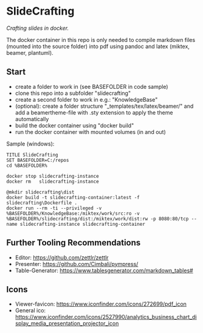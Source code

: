 # SlideCrafting
*Crafting slides in docker.*

The docker container in this repo is only needed to compile markdown files (mounted into the source folder) into pdf using pandoc and latex (miktex, beamer, plantuml).

## Start

* create a folder to work in (see BASEFOLDER in code sample)
* clone this repo into a subfolder "slidecrafting"
* create a second folder to work in e.g.: "KnowledgeBase"
* (optional): create a folder structure "_templates/tex/latex/beamer/" and add a beamertheme-file with .sty extension to apply the theme automatically
* build the docker container using "docker build"
* run the docker container with mounted volumes (in and out)

Sample (windows):
```
TITLE SlideCrafting
SET BASEFOLDER=C:/repos
cd %BASEFOLDER%

docker stop slidecrafting-instance
docker rm   slidecrafting-instance

@mkdir slidecrafting\dist
docker build -t slidecrafting-container:latest -f slidecrafting\Dockerfile .
docker run --rm -ti --privileged -v %BASEFOLDER%/KnowledgeBase:/miktex/work/src:ro -v %BASEFOLDER%/slidecrafting/dist:/miktex/work/dist:rw -p 8080:80/tcp --name slidecrafting-instance slidecrafting-container
```
## Further Tooling Recommendations

* Editor: https://github.com/zettlr/zettlr
* Presenter: https://github.com/Cimbali/pympress/
* Table-Generator: https://www.tablesgenerator.com/markdown_tables#
  
## Icons
* Viewer-favicon: https://www.iconfinder.com/icons/272699/pdf_icon
* General ico: https://www.iconfinder.com/icons/2527990/analytics_business_chart_display_media_presentation_projector_icon